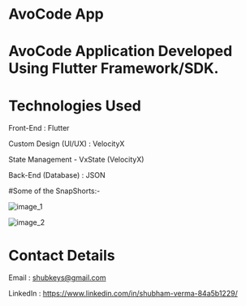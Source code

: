 # AvoCode App

# AvoCode Application Developed Using Flutter Framework/SDK.


# Technologies Used 

Front-End : Flutter

Custom Design (UI/UX) : VelocityX

State Management - VxState (VelocityX)

Back-End (Database) : JSON

#Some of the SnapShorts:-


![image_1](https://user-images.githubusercontent.com/101874897/209304635-3559c416-4da9-4ae6-8053-9fdbc6ae4af4.jpg)

![image_2](https://user-images.githubusercontent.com/101874897/209304669-caf7803d-c540-4ecd-9770-a252dfe4b4da.jpg)


# Contact Details

Email : shubkeys@gmail.com

LinkedIn : https://www.linkedin.com/in/shubham-verma-84a5b1229/
